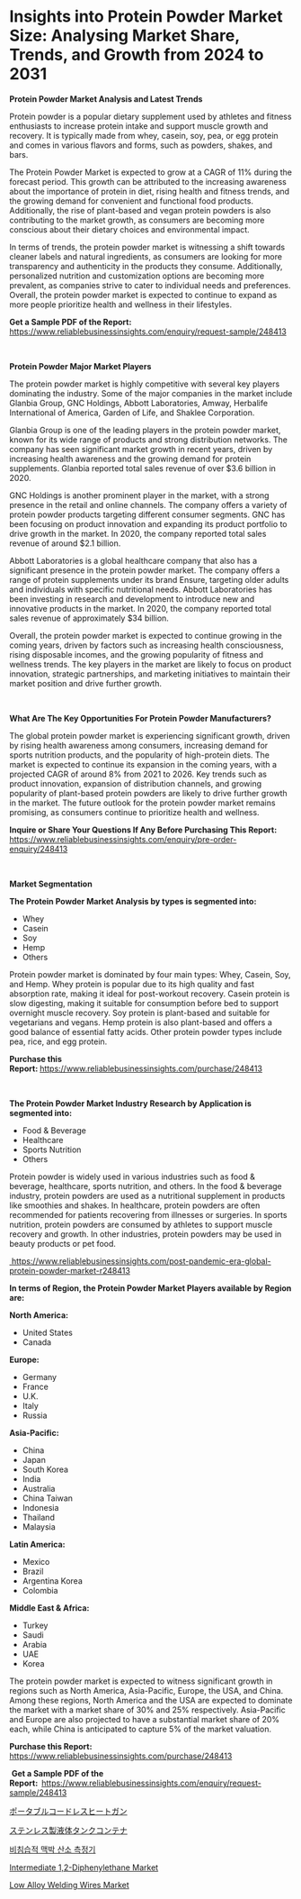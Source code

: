 <p><h1>Insights into Protein Powder Market Size: Analysing Market Share, Trends, and Growth from 2024 to 2031</h1></p><p><strong>Protein Powder Market Analysis and Latest Trends</strong></p>
<p><p>Protein powder is a popular dietary supplement used by athletes and fitness enthusiasts to increase protein intake and support muscle growth and recovery. It is typically made from whey, casein, soy, pea, or egg protein and comes in various flavors and forms, such as powders, shakes, and bars.</p><p>The Protein Powder Market is expected to grow at a CAGR of 11% during the forecast period. This growth can be attributed to the increasing awareness about the importance of protein in diet, rising health and fitness trends, and the growing demand for convenient and functional food products. Additionally, the rise of plant-based and vegan protein powders is also contributing to the market growth, as consumers are becoming more conscious about their dietary choices and environmental impact.</p><p>In terms of trends, the protein powder market is witnessing a shift towards cleaner labels and natural ingredients, as consumers are looking for more transparency and authenticity in the products they consume. Additionally, personalized nutrition and customization options are becoming more prevalent, as companies strive to cater to individual needs and preferences. Overall, the protein powder market is expected to continue to expand as more people prioritize health and wellness in their lifestyles.</p></p>
<p><strong>Get a Sample PDF of the Report:&nbsp;</strong> <a href="https://www.reliablebusinessinsights.com/enquiry/request-sample/248413">https://www.reliablebusinessinsights.com/enquiry/request-sample/248413</a></p>
<p>&nbsp;</p>
<p><strong>Protein Powder Major Market Players</strong></p>
<p><p>The protein powder market is highly competitive with several key players dominating the industry. Some of the major companies in the market include Glanbia Group, GNC Holdings, Abbott Laboratories, Amway, Herbalife International of America, Garden of Life, and Shaklee Corporation.</p><p>Glanbia Group is one of the leading players in the protein powder market, known for its wide range of products and strong distribution networks. The company has seen significant market growth in recent years, driven by increasing health awareness and the growing demand for protein supplements. Glanbia reported total sales revenue of over $3.6 billion in 2020.</p><p>GNC Holdings is another prominent player in the market, with a strong presence in the retail and online channels. The company offers a variety of protein powder products targeting different consumer segments. GNC has been focusing on product innovation and expanding its product portfolio to drive growth in the market. In 2020, the company reported total sales revenue of around $2.1 billion.</p><p>Abbott Laboratories is a global healthcare company that also has a significant presence in the protein powder market. The company offers a range of protein supplements under its brand Ensure, targeting older adults and individuals with specific nutritional needs. Abbott Laboratories has been investing in research and development to introduce new and innovative products in the market. In 2020, the company reported total sales revenue of approximately $34 billion.</p><p>Overall, the protein powder market is expected to continue growing in the coming years, driven by factors such as increasing health consciousness, rising disposable incomes, and the growing popularity of fitness and wellness trends. The key players in the market are likely to focus on product innovation, strategic partnerships, and marketing initiatives to maintain their market position and drive further growth.</p></p>
<p>&nbsp;</p>
<p><strong>What Are The Key Opportunities For Protein Powder Manufacturers?</strong></p>
<p><p>The global protein powder market is experiencing significant growth, driven by rising health awareness among consumers, increasing demand for sports nutrition products, and the popularity of high-protein diets. The market is expected to continue its expansion in the coming years, with a projected CAGR of around 8% from 2021 to 2026. Key trends such as product innovation, expansion of distribution channels, and growing popularity of plant-based protein powders are likely to drive further growth in the market. The future outlook for the protein powder market remains promising, as consumers continue to prioritize health and wellness.</p></p>
<p><strong>Inquire or Share Your Questions If Any Before Purchasing This Report:</strong> <a href="https://www.reliablebusinessinsights.com/enquiry/pre-order-enquiry/248413">https://www.reliablebusinessinsights.com/enquiry/pre-order-enquiry/248413</a></p>
<p>&nbsp;</p>
<p><strong>Market Segmentation</strong></p>
<p><strong>The Protein Powder Market Analysis by types is segmented into:</strong></p>
<p><ul><li>Whey</li><li>Casein</li><li>Soy</li><li>Hemp</li><li>Others</li></ul></p>
<p><p>Protein powder market is dominated by four main types: Whey, Casein, Soy, and Hemp. Whey protein is popular due to its high quality and fast absorption rate, making it ideal for post-workout recovery. Casein protein is slow digesting, making it suitable for consumption before bed to support overnight muscle recovery. Soy protein is plant-based and suitable for vegetarians and vegans. Hemp protein is also plant-based and offers a good balance of essential fatty acids. Other protein powder types include pea, rice, and egg protein.</p></p>
<p><strong>Purchase this Report:&nbsp;</strong><a href="https://www.reliablebusinessinsights.com/purchase/248413">https://www.reliablebusinessinsights.com/purchase/248413</a></p>
<p>&nbsp;</p>
<p><strong>The Protein Powder Market Industry Research by Application is segmented into:</strong></p>
<p><ul><li>Food & Beverage</li><li>Healthcare</li><li>Sports Nutrition</li><li>Others</li></ul></p>
<p><p>Protein powder is widely used in various industries such as food & beverage, healthcare, sports nutrition, and others. In the food & beverage industry, protein powders are used as a nutritional supplement in products like smoothies and shakes. In healthcare, protein powders are often recommended for patients recovering from illnesses or surgeries. In sports nutrition, protein powders are consumed by athletes to support muscle recovery and growth. In other industries, protein powders may be used in beauty products or pet food.</p></p>
<p><a href="https://www.reliablebusinessinsights.com/post-pandemic-era-global-protein-powder-market-r248413">&nbsp;https://www.reliablebusinessinsights.com/post-pandemic-era-global-protein-powder-market-r248413</a></p>
<p><strong>In terms of Region, the Protein Powder Market Players available by Region are:</strong></p>
<p>
    <p> <strong> North America: </strong>
        <ul>
            <li>United States</li>
            <li>Canada</li>
        </ul>
        </p> 
    <p> <strong> Europe: </strong>
        <ul>
            <li>Germany</li>
            <li>France</li>
            <li>U.K.</li>
            <li>Italy</li>
            <li>Russia</li>
        </ul>
        </p> 
    <p> <strong> Asia-Pacific: </strong>
        <ul>
            <li>China</li>
            <li>Japan</li>
            <li>South Korea</li>
            <li>India</li>
            <li>Australia</li>
            <li>China Taiwan</li>
            <li>Indonesia</li>
            <li>Thailand</li>
            <li>Malaysia</li>
        </ul>
        </p> 
    <p> <strong> Latin America: </strong>
        <ul>
            <li>Mexico</li>
            <li>Brazil</li>
            <li>Argentina Korea</li>
            <li>Colombia</li>
        </ul>
        </p> 
    <p> <strong> Middle East & Africa: </strong>
        <ul>
            <li>Turkey</li>
            <li>Saudi</li>
            <li>Arabia</li>
            <li>UAE</li>
            <li>Korea</li>
        </ul>
    </p>
    </p>
<p><p>The protein powder market is expected to witness significant growth in regions such as North America, Asia-Pacific, Europe, the USA, and China. Among these regions, North America and the USA are expected to dominate the market with a market share of 30% and 25% respectively. Asia-Pacific and Europe are also projected to have a substantial market share of 20% each, while China is anticipated to capture 5% of the market valuation.</p></p>
<p><strong>Purchase this Report: </strong><a href="https://www.reliablebusinessinsights.com/purchase/248413">https://www.reliablebusinessinsights.com/purchase/248413</a></p>
<p>&nbsp;<strong>Get a Sample PDF of the Report:&nbsp;&nbsp;</strong><a href="https://www.reliablebusinessinsights.com/enquiry/request-sample/248413">https://www.reliablebusinessinsights.com/enquiry/request-sample/248413</a></p>
<p><strong></strong></p>
<p><p><a href="https://github.com/Andrewones2023/Market-Research-Report-List-1/blob/main/5006912118845.md">ポータブルコードレスヒートガン</a></p><p><a href="https://github.com/ChloeConn27/Market-Research-Report-List-1/blob/main/2194020118846.md">ステンレス製液体タンクコンテナ</a></p><p><a href="https://github.com/Skyleitney456456/Market-Research-Report-List-2/blob/main/6963597126269.md">비침습적 맥박 산소 측정기</a></p><p><a href="https://github.com/lylyparadise/Market-Research-Report-List-3/blob/main/intermediate-12-diphenylethane-market.md">Intermediate 1,2-Diphenylethane Market</a></p><p><a href="https://github.com/GroverBarry/Market-Research-Report-List-5/blob/main/low-alloy-welding-wires-market.md">Low Alloy Welding Wires Market</a></p></p>
